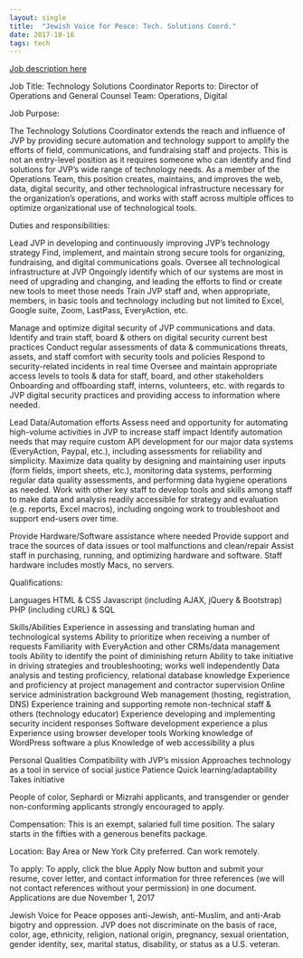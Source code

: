 ```yaml
---
layout: single
title:  "Jewish Voice for Peace: Tech. Solutions Coord."
date: 2017-10-16
tags: tech
---
```


[Job description here](https://jewishvoiceforpeace.catsone.com/careers/index.php?m=portal&a=details&jobOrderID=10005244)
	
Job Title: Technology Solutions Coordinator
Reports to: Director of Operations and General Counsel
Team: Operations, Digital
 
Job Purpose:

The Technology Solutions Coordinator extends the reach and influence of JVP by providing secure automation and technology support to amplify the efforts of field, communications, and fundraising staff and projects. This is not an entry-level position as it requires someone who can identify and find solutions for JVP’s wide range of technology needs.  As a member of the Operations Team, this position creates, maintains, and improves the web, data, digital security, and other technological infrastructure necessary for the organization’s operations, and works with staff across multiple offices to optimize organizational use of technological tools.
 
Duties and responsibilities:

Lead JVP in developing and continuously improving JVP’s technology strategy
Find, implement, and maintain strong secure tools for organizing, fundraising, and digital communications goals.
Oversee all technological infrastructure at JVP
Ongoingly identify which of our systems are most in need of upgrading and changing, and leading the efforts to find or create new tools to meet those needs
Train JVP staff and, when appropriate, members, in basic tools and technology including but not limited to Excel, Google suite, Zoom, LastPass, EveryAction, etc.

Manage and optimize digital security of JVP communications and data.
Identify and train staff, board & others on digital security current best practices
Conduct regular assessments of data & communications threats, assets, and staff comfort with security tools and policies
Respond to security-related incidents in real time
Oversee and maintain appropriate access levels to tools & data for staff, board, and other stakeholders
Onboarding and offboarding staff, interns, volunteers, etc. with regards to JVP digital security practices and providing access to information where needed.

Lead Data/Automation efforts
Assess need and opportunity for automating high-volume activities in JVP to increase staff impact
Identify automation needs that may require custom API development for our major data systems (EveryAction, Paypal, etc.), including assessments for reliability and simplicity.
Maximize data quality by designing and maintaining user inputs (form fields, import sheets, etc.), monitoring data systems, performing regular data quality assessments, and performing data hygiene operations as needed.
Work with other key staff to develop tools and skills among staff to make data and analysis readily accessible for strategy and evaluation (e.g. reports, Excel macros), including ongoing work to troubleshoot and support end-users over time.

Provide Hardware/Software assistance where needed
Provide support and trace the sources of data issues or tool malfunctions and clean/repair
Assist staff in purchasing, running, and optimizing hardware and software. Staff hardware includes mostly Macs, no servers.
 
Qualifications:

 Languages
HTML & CSS
Javascript (including AJAX, jQuery & Bootstrap)
PHP (including cURL) & SQL

Skills/Abilities
Experience in assessing and translating human and technological systems
Ability to prioritize when receiving a number of requests
Familiarity with EveryAction and other CRMs/data management tools 
Ability to identify the point of diminishing return 
Ability to take initiative in driving strategies and troubleshooting; works well independently
Data analysis and testing proficiency, relational database knowledge
Experience and proficiency at project management and contractor supervision
Online service administration background
Web management (hosting, registration, DNS)
Experience training and supporting remote non-technical staff & others (technology educator)
Experience developing and implementing security incident responses
Software development experience a plus
Experience using browser developer tools
Working knowledge of WordPress software a plus
Knowledge of web accessibility a plus

Personal Qualities
Compatibility with JVP’s mission
Approaches technology as a tool in service of social justice
Patience
Quick learning/adaptability
Takes initiative

People of color, Sephardi or Mizrahi applicants, and transgender or gender non-conforming applicants strongly encouraged to apply.

Compensation:  This is an exempt, salaried full time position. The salary starts in the fifties with a generous benefits package.

Location: Bay Area or New York City preferred. Can work remotely.

To apply:  To apply, click the blue Apply Now button and submit your resume, cover letter, and contact information for three references (we will not contact references without your permission) in one document.​ Applications are due November 1, 2017

Jewish Voice for Peace opposes anti-Jewish, anti-Muslim, and anti-Arab bigotry and oppression. JVP does not discriminate on the basis of race, color, age, ethnicity, religion, national origin, pregnancy, sexual orientation, gender identity, sex, marital status, disability, or status as a U.S. veteran.
